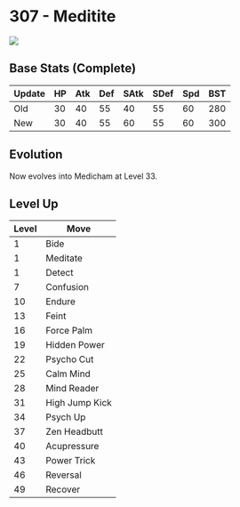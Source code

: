 # 307 - Meditite
![][307]

## Base Stats (Complete)

Update | HP | Atk | Def | SAtk | SDef | Spd | BST
---    | ---| --- | --- | ---  | ---  | --- | ---
Old    | 30 |  40 |  55 |  40  |  55  |  60  |  280
New    | 30 |  40 |  55 |  60  |  55  |  60  |  300

## Evolution
Now evolves into Medicham at Level 33.

## Level Up

Level | Move
---   | ---
  1   | Bide
  1   | Meditate
  1   | Detect
  7   | Confusion
 10   | Endure
 13   | Feint
 16   | Force Palm
 19   | Hidden Power
 22   | Psycho Cut
 25   | Calm Mind
 28   | Mind Reader
 31   | High Jump Kick
 34   | Psych Up
 37   | Zen Headbutt
 40   | Acupressure
 43   | Power Trick
 46   | Reversal
 49   | Recover



[307]: ../img/pokemon/307.png

